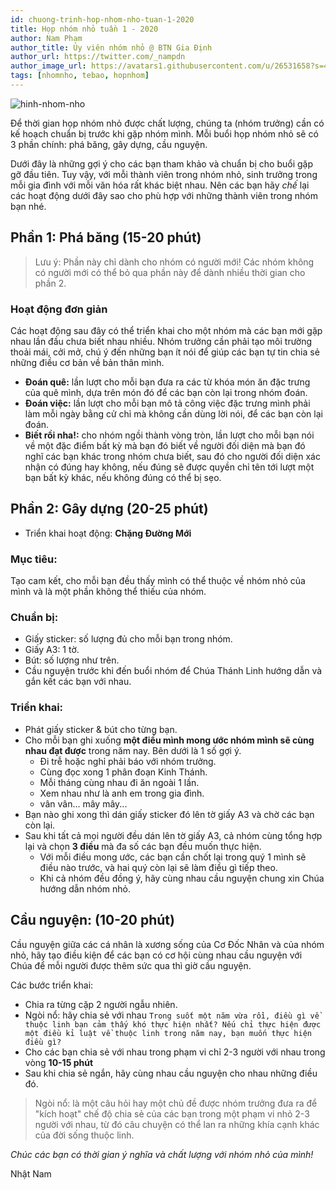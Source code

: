 ```yaml
---
id: chuong-trinh-hop-nhom-nho-tuan-1-2020
title: Họp nhóm nhỏ tuần 1 - 2020
author: Nam Pham
author_title: Ủy viên nhóm nhỏ @ BTN Gia Định
author_url: https://twitter.com/_nampdn
author_image_url: https://avatars1.githubusercontent.com/u/26531658?s=460&v=4
tags: [nhomnho, tebao, hopnhom]
---
```


![hinh-nhom-nho](https://images.unsplash.com/photo-1529156069898-49953e39b3ac?ixlib=rb-1.2.1&ixid=eyJhcHBfaWQiOjEyMDd9&auto=format&fit=crop&w=3289&q=80)

Để thời gian họp nhóm nhỏ được chất lượng, chúng ta (nhóm trưởng) cần có kế hoạch chuẩn bị trước khi gặp nhóm mình.
Mỗi buổi họp nhóm nhỏ sẽ có 3 phần chính: phá băng, gây dựng, cầu nguyện.

Dưới đây là những gợi ý cho các bạn tham khảo và chuẩn bị cho buổi gặp gỡ đầu tiên. 
Tuy vậy, với mỗi thành viên trong nhóm nhỏ, sinh trưởng trong mỗi gia đình với mỗi văn hóa rất khác biệt nhau.
Nên các bạn hãy _chế_ lại các hoạt động dưới đây sao cho phù hợp với những thành viên trong nhóm bạn nhé.

## Phần 1: Phá băng (15-20 phút)

> Lưu ý: Phần này chỉ dành cho nhóm có người mới! Các nhóm không có người mới có thể bỏ qua phần này để dành nhiều thời gian cho phần 2.

### Hoạt động đơn giản

Các hoạt động sau đây có thể triển khai cho một nhóm mà các bạn mới gặp nhau lần đầu chưa biết nhau nhiều.
Nhóm trưởng cần phải tạo môi trường thoải mái, cởi mở, chú ý đến những bạn ít nói để giúp các bạn tự tin chia sẻ những điều cơ bản về bản thân mình.

- **Đoán quê:** lần lượt cho mỗi bạn đưa ra các từ khóa món ăn đặc trưng của quê mình, dựa trên món đó để các bạn còn lại trong nhóm đoán.
- **Đoán việc:** lần lượt cho mỗi bạn mô tả công việc đặc trưng mình phải làm mỗi ngày bằng cử chỉ mà không cần dùng lời nói, để các bạn còn lại đoán.
- **Biết rồi nha!:** cho nhóm ngồi thành vòng tròn, lần lượt cho mỗi bạn nói về một đặc điểm bất kỳ mà bạn đó biết về người đối diện mà bạn đó nghĩ các bạn khác trong nhóm chưa biết, sau đó cho người đối diện xác nhận có đúng hay không, nếu đúng sẽ được quyền chỉ tên tới lượt một bạn bất kỳ khác, nếu không đúng có thể bị sẹo.

## Phần 2: Gây dựng (20-25 phút)

- Triển khai hoạt động: **Chặng Đường Mới**

### Mục tiêu:

Tạo cam kết, cho mỗi bạn đều thấy mình có thể thuộc về nhóm nhỏ của mình và là một phần không thể thiếu của nhóm.

### Chuẩn bị:

- Giấy sticker: số lượng đủ cho mỗi bạn trong nhóm.
- Giấy A3: 1 tờ.
- Bút: số lượng như trên.
- Cầu nguyện trước khi đến buổi nhóm để Chúa Thánh Linh hướng dẫn và gắn kết các bạn với nhau.

### Triển khai:

- Phát giấy sticker & bút cho từng bạn.
- Cho mỗi bạn ghi xuống **một điều mình mong ước nhóm mình sẽ cùng nhau đạt được** trong năm nay. Bên dưới là 1 số gợi ý.
    - Đi trễ hoặc nghỉ phải báo với nhóm trưởng.
    - Cùng đọc xong 1 phân đoạn Kinh Thánh.
    - Mỗi tháng cùng nhau đi ăn ngoài 1 lần.
    - Xem nhau như là anh em trong gia đình.
    - vân vân... mây mây...
- Bạn nào ghi xong thì dán giấy sticker đó lên tờ giấy A3 và chờ các bạn còn lại.
- Sau khi tất cả mọi người đều dán lên tờ giấy A3, cả nhóm cùng tổng hợp lại và chọn **3 điều** mà đa số các bạn đều muốn thực hiện.
    - Với mỗi điều mong ước, các bạn cần chốt lại trong quý 1 mình sẽ điều nào trước, và hai quý còn lại sẽ làm điều gì tiếp theo.
    - Khi cả nhóm đều đồng ý, hãy cùng nhau cầu nguyện chung xin Chúa hướng dẫn nhóm nhỏ.

## Cầu nguyện: (10-20 phút)

Cầu nguyện giữa các cá nhân là xương sống của Cơ Đốc Nhân và của nhóm nhỏ, hãy tạo điều kiện để các bạn có cơ hội cùng nhau cầu nguyện với Chúa để mỗi người được thêm sức qua thì giờ cầu nguyện.

Các bước triển khai:
- Chia ra từng cặp 2 người ngẫu nhiên.
- Ngòi nổ: hãy chia sẻ với nhau `Trong suốt một năm vừa rồi, điều gì về thuộc linh bạn cảm thấy khó thực hiện nhất? Nếu chỉ thực hiện được một điều kỉ luật về thuộc linh trong năm nay, bạn muốn thực hiện điều gì?`
- Cho các bạn chia sẻ với nhau trong phạm vi chỉ 2-3 người với nhau trong vòng **10-15 phút**
- Sau khi chia sẻ ngắn, hãy cùng nhau cầu nguyện cho nhau những điều đó.

> Ngòi nổ: là một câu hỏi hay một chủ đề được nhóm trưởng đưa ra để "kích hoạt" chế độ chia sẻ của các bạn trong một phạm vi nhỏ 2-3 người với nhau, từ đó câu chuyện có thể lan ra những khía cạnh khác của đời sống thuộc linh.

_Chúc các bạn có thời gian ý nghĩa và chất lượng với nhóm nhỏ của mình!_

Nhật Nam